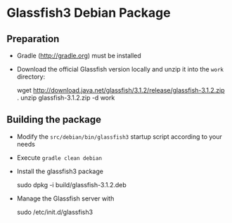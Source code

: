 Glassfish3 Debian Package
=========================

Preparation
-----------

* Gradle (http://gradle.org) must be installed
* Download the official Glassfish version locally and unzip it into the `work` directory:

    wget http://download.java.net/glassfish/3.1.2/release/glassfish-3.1.2.zip .
    unzip glassfish-3.1.2.zip -d work

Building the package
--------------------

* Modify the `src/debian/bin/glassfish3` startup script according to your needs
* Execute `gradle clean debian`
* Install the glassfish3 package

    sudo dpkg -i build/glassfish-3.1.2.deb

* Manage the Glassfish server with

    sudo /etc/init.d/glassfish3
